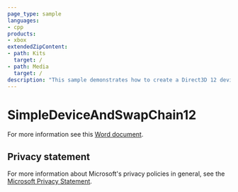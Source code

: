```yaml
---
page_type: sample
languages:
- cpp
products:
- xbox
extendedZipContent:
- path: Kits
  target: /
- path: Media
  target: /
description: "This sample demonstrates how to create a Direct3D 12 device and swap chain for an Xbox One app."
---
```


# SimpleDeviceAndSwapChain12

For more information see this [Word document](https://github.com/microsoft/Xbox-ATG-Samples/blob/master/XDKSamples/IntroGraphics/SimpleDeviceAndSwapChain12/Readme.docx).

## Privacy statement

For more information about Microsoft's privacy policies in general, see the [Microsoft Privacy Statement](https://privacy.microsoft.com/privacystatement/).
